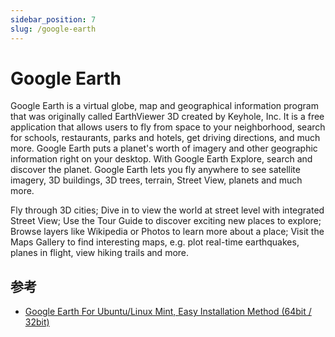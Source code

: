 ```yaml
---
sidebar_position: 7
slug: /google-earth
---
```


# Google Earth



Google Earth is a virtual globe, map and geographical information program that was originally called EarthViewer 3D created by Keyhole, Inc. It is a free application that allows users to fly from space to your neighborhood, search for schools, restaurants, parks and hotels, get driving directions, and much more. Google Earth puts a planet's worth of imagery and other geographic information right on your desktop. With Google Earth Explore, search and discover the planet. Google Earth lets you fly anywhere to see satellite imagery, 3D buildings, 3D trees, terrain, Street View, planets and much more.

Fly through 3D cities; Dive in to view the world at street level with integrated Street View; Use the Tour Guide to discover exciting new places to explore; Browse layers like Wikipedia or Photos to learn more about a place; Visit the Maps Gallery to find interesting maps, e.g. plot real-time earthquakes, planes in flight, view hiking trails and more.







## 参考

- [Google Earth For Ubuntu/Linux Mint, Easy Installation Method (64bit / 32bit)](https://www.noobslab.com/2016/05/google-earth-for-ubuntulinux-mint-easy.html)

